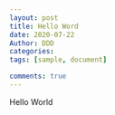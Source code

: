 ```yaml
---
layout: post
title: Hello Word
date: 2020-07-22
Author: DDD
categories: 
tags: [sample, document]

comments: true
--- 
```


Hello World
